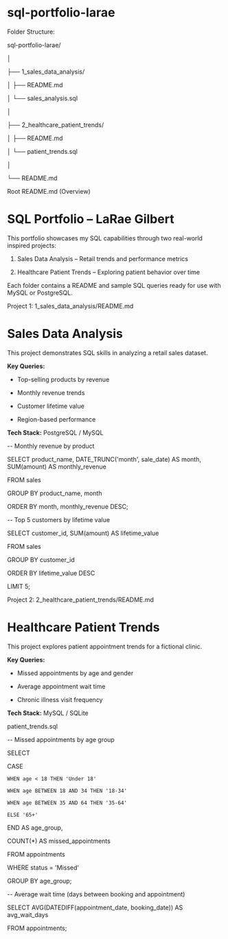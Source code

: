 # sql-portfolio-larae
Folder Structure:



sql-portfolio-larae/

│

├── 1_sales_data_analysis/

│   ├── README.md

│   └── sales_analysis.sql

│

├── 2_healthcare_patient_trends/

│   ├── README.md

│   └── patient_trends.sql

│

└── README.md



Root README.md (Overview)



# SQL Portfolio – LaRae Gilbert



This portfolio showcases my SQL capabilities through two real-world inspired projects:

1. Sales Data Analysis – Retail trends and performance metrics

2. Healthcare Patient Trends – Exploring patient behavior over time



Each folder contains a README and sample SQL queries ready for use with MySQL or PostgreSQL.



Project 1: 1_sales_data_analysis/README.md



# Sales Data Analysis



This project demonstrates SQL skills in analyzing a retail sales dataset.



**Key Queries:**

- Top-selling products by revenue

- Monthly revenue trends

- Customer lifetime value

- Region-based performance



**Tech Stack:** PostgreSQL / MySQL



-- Monthly revenue by product

SELECT product_name, DATE_TRUNC('month', sale_date) AS month, SUM(amount) AS monthly_revenue

FROM sales

GROUP BY product_name, month

ORDER BY month, monthly_revenue DESC;



-- Top 5 customers by lifetime value

SELECT customer_id, SUM(amount) AS lifetime_value

FROM sales

GROUP BY customer_id

ORDER BY lifetime_value DESC

LIMIT 5;



Project 2: 2_healthcare_patient_trends/README.md



# Healthcare Patient Trends



This project explores patient appointment trends for a fictional clinic.



**Key Queries:**

- Missed appointments by age and gender

- Average appointment wait time

- Chronic illness visit frequency



**Tech Stack:** MySQL / SQLite



patient_trends.sql



-- Missed appointments by age group

SELECT

  CASE

    WHEN age < 18 THEN 'Under 18'

    WHEN age BETWEEN 18 AND 34 THEN '18-34'

    WHEN age BETWEEN 35 AND 64 THEN '35-64'

    ELSE '65+'

  END AS age_group,

  COUNT(*) AS missed_appointments

FROM appointments

WHERE status = 'Missed'

GROUP BY age_group;



-- Average wait time (days between booking and appointment)

SELECT AVG(DATEDIFF(appointment_date, booking_date)) AS avg_wait_days

FROM appointments;

